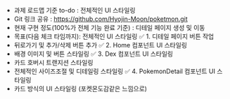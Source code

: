 - 과제 로드맵 기준 to-do : 전체적인 UI 스타일링
- Git 링크 공유 : https://github.com/Hyojin-Moon/poketmon.git
- 현재 구현 정도(100%가 전체 기능 완료 기준) : 디테일 페이지 생성 및 이동
- 목표(다음 체크 타임까지):  전체적인 UI 스타일링
✅ 1. 디테일 페이지 버튼 작업
- 뒤로가기 및 추가/삭제 버튼 추가
✅ 2. Home 컴포넌트 UI 스타일링
- 배경 이미지 및 버튼 스타일링
✅ 3. Dex 컴포넌트 UI 스타일링
- 카드 호버시 트랜지션 스타일링
- 전체적인 사이즈조절 및 디테일링 스타일링
✅ 4. PokemonDetail 컴포넌트 UI 스타일링
- 카드 방식의 UI 스타일링 (포켓몬도감같은 느낌으로)
